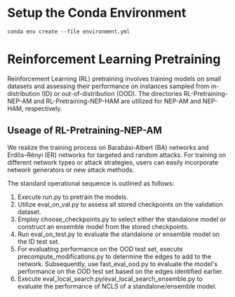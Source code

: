 # Setup the Conda Environment
```shell
conda env create --file environment.yml
```

# Reinforcement Learning Pretraining
Reinforcement Learning (RL) pretraining involves training models on small datasets and assessing their performance on instances sampled from in-distribution (ID) or  out-of-distribution (OOD). The directories RL-Pretraining-NEP-AM and RL-Pretraining-NEP-HAM are utilized for NEP-AM and NEP-HAM, respectively.

## Useage of RL-Pretraining-NEP-AM
We realize the training process on Barabási-Albert (BA) networks and Erdős–Rényi (ER) networks for targeted and random attacks. For training on different network types or attack strategies, users can easily incorporate network generators or new attack methods.

The standard operational sequence is outlined as follows:
  1. Execute run.py to pretrain the models.
  2. Utilize eval_on_val.py to assess all stored checkpoints on the validation dataset.
  3. Employ choose_checkpoints.py to select either the standalone model or construct an ensemble model from the stored checkpoints.
  4. Run eval_on_test.py to evaluate the standalone or ensemble model on the ID test set.
  5. For evaluating performance on the OOD test set, execute precompute_modifications.py to determine the edges to add to the network. Subsequently, use fast_eval_ood.py to evaluate the model's performance on the OOD test set based on the edges identified earlier.
  6. Execute eval_local_search.py/eval_local_search_ensemble.py to evaluate the performance of NCLS of a standalone/ensemble model.
 



